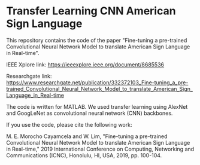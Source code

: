 # Transfer Learning CNN American Sign Language

This repository contains the code of the paper "Fine-tuning a pre-trained Convolutional Neural Network Model to translate American Sign Language in Real-time".

IEEE Xplore link:
https://ieeexplore.ieee.org/document/8685536

Researchgate link:
https://www.researchgate.net/publication/332372103_Fine-tuning_a_pre-trained_Convolutional_Neural_Network_Model_to_translate_American_Sign_Language_in_Real-time

The code is written for MATLAB.
We used transfer learning using AlexNet and GoogLeNet as convolutional neural network (CNN) backbones.

If you use the code, please cite the following work:

M. E. Morocho Cayamcela and W. Lim, "Fine-tuning a pre-trained Convolutional Neural Network Model to translate American Sign Language in Real-time," 2019 International Conference on Computing, Networking and Communications (ICNC), Honolulu, HI, USA, 2019, pp. 100-104.
